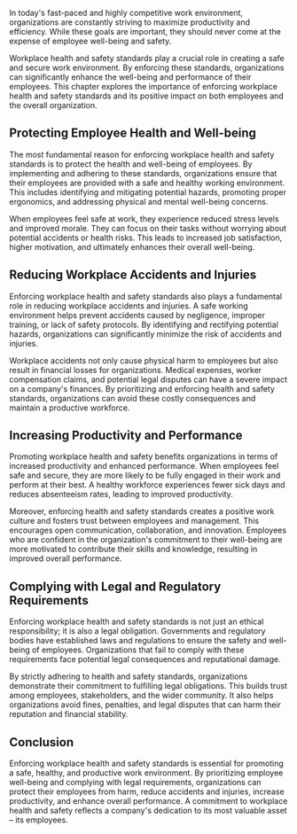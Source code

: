 
In today's fast-paced and highly competitive work environment, organizations are constantly striving to maximize productivity and efficiency. While these goals are important, they should never come at the expense of employee well-being and safety.

Workplace health and safety standards play a crucial role in creating a safe and secure work environment. By enforcing these standards, organizations can significantly enhance the well-being and performance of their employees. This chapter explores the importance of enforcing workplace health and safety standards and its positive impact on both employees and the overall organization.

## Protecting Employee Health and Well-being

The most fundamental reason for enforcing workplace health and safety standards is to protect the health and well-being of employees. By implementing and adhering to these standards, organizations ensure that their employees are provided with a safe and healthy working environment. This includes identifying and mitigating potential hazards, promoting proper ergonomics, and addressing physical and mental well-being concerns.

When employees feel safe at work, they experience reduced stress levels and improved morale. They can focus on their tasks without worrying about potential accidents or health risks. This leads to increased job satisfaction, higher motivation, and ultimately enhances their overall well-being.

## Reducing Workplace Accidents and Injuries

Enforcing workplace health and safety standards also plays a fundamental role in reducing workplace accidents and injuries. A safe working environment helps prevent accidents caused by negligence, improper training, or lack of safety protocols. By identifying and rectifying potential hazards, organizations can significantly minimize the risk of accidents and injuries.

Workplace accidents not only cause physical harm to employees but also result in financial losses for organizations. Medical expenses, worker compensation claims, and potential legal disputes can have a severe impact on a company's finances. By prioritizing and enforcing health and safety standards, organizations can avoid these costly consequences and maintain a productive workforce.

## Increasing Productivity and Performance

Promoting workplace health and safety benefits organizations in terms of increased productivity and enhanced performance. When employees feel safe and secure, they are more likely to be fully engaged in their work and perform at their best. A healthy workforce experiences fewer sick days and reduces absenteeism rates, leading to improved productivity.

Moreover, enforcing health and safety standards creates a positive work culture and fosters trust between employees and management. This encourages open communication, collaboration, and innovation. Employees who are confident in the organization's commitment to their well-being are more motivated to contribute their skills and knowledge, resulting in improved overall performance.

## Complying with Legal and Regulatory Requirements

Enforcing workplace health and safety standards is not just an ethical responsibility; it is also a legal obligation. Governments and regulatory bodies have established laws and regulations to ensure the safety and well-being of employees. Organizations that fail to comply with these requirements face potential legal consequences and reputational damage.

By strictly adhering to health and safety standards, organizations demonstrate their commitment to fulfilling legal obligations. This builds trust among employees, stakeholders, and the wider community. It also helps organizations avoid fines, penalties, and legal disputes that can harm their reputation and financial stability.

## Conclusion

Enforcing workplace health and safety standards is essential for promoting a safe, healthy, and productive work environment. By prioritizing employee well-being and complying with legal requirements, organizations can protect their employees from harm, reduce accidents and injuries, increase productivity, and enhance overall performance. A commitment to workplace health and safety reflects a company's dedication to its most valuable asset – its employees.
